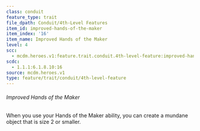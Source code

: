 ```yaml
---
class: conduit
feature_type: trait
file_dpath: Conduit/4th-Level Features
item_id: improved-hands-of-the-maker
item_index: '16'
item_name: Improved Hands of the Maker
level: 4
scc:
  - mcdm.heroes.v1:feature.trait.conduit.4th-level-feature:improved-hands-of-the-maker
scdc:
  - 1.1.1:6.1.8.10:16
source: mcdm.heroes.v1
type: feature/trait/conduit/4th-level-feature
---
```


###### Improved Hands of the Maker

When you use your Hands of the Maker ability, you can create a mundane object that is size 2 or smaller.
